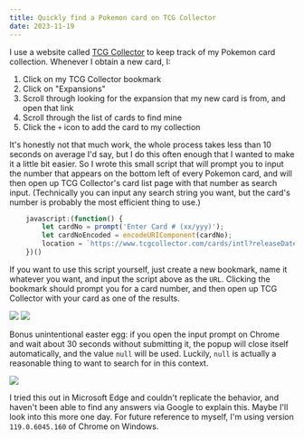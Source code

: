 ```yaml
---
title: Quickly find a Pokemon card on TCG Collector
date: 2023-11-19
---
```


I use a website called [TCG Collector](https://www.tcgcollector.com) to keep track of my Pokemon card collection. Whenever I obtain a new card, I:

1. Click on my TCG Collector bookmark 
2. Click on "Expansions"
3. Scroll through looking for the expansion that my new card is from, and open that link
4. Scroll through the list of cards to find mine
5. Click the `+` icon to add the card to my collection

It's honestly not that much work, the whole process takes less than 10 seconds on average I'd say, but I do this often enough that I wanted to make it a little bit easier. So I wrote this small script that will prompt you to input the number that appears on the bottom left of every Pokemon card, and will then open up TCG Collector's card list page with that number as search input. (Technically you can input any search string you want, but the card's number is probably the most efficient thing to use.)

```javascript
    javascript:(function() {
        let cardNo = prompt('Enter Card # (xx/yyy)');
        let cardNoEncoded = encodeURIComponent(cardNo);
        location = `https://www.tcgcollector.com/cards/intl?releaseDateOrder=newToOld&cardsPerPage=30&displayAs=images&cardSearch=${cardNoEncoded}` 
    })()
```

If you want to use this script yourself, just create a new bookmark, name it whatever you want, and input the script above as the `URL`. Clicking the bookmark should prompt you for a card number, and then open up TCG Collector with your card as one of the results.

![](https://i.imgur.com/BXBtIIb.png)
![](https://i.imgur.com/D401UWd.png)


Bonus unintentional easter egg: if you open the input prompt on Chrome and wait about 30 seconds without submitting it, the popup will close itself automatically, and the value `null` will be used. Luckily, `null` is actually a reasonable thing to want to search for in this context.

![](https://i.imgur.com/HD2uKfi.png)

I tried this out in Microsoft Edge and couldn't replicate the behavior, and haven't been able to find any answers via Google to explain this. Maybe I'll look into this more one day. For future reference to myself, I'm using version `119.0.6045.160` of Chrome on Windows.